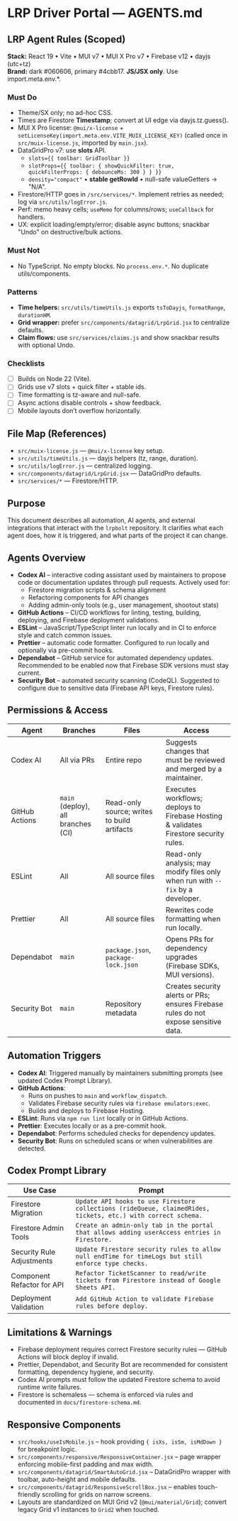 # LRP Driver Portal — AGENTS.md

## LRP Agent Rules (Scoped)
**Stack:** React 19 • Vite • MUI v7 • MUI X Pro v7 • Firebase v12 • dayjs (utc+tz)  
**Brand:** dark #060606, primary #4cbb17. **JS/JSX only**. Use import.meta.env.*.

### Must Do
- Theme/SX only; no ad-hoc CSS.
- Times are Firestore **Timestamp**; convert at UI edge via dayjs.tz.guess().
- MUI X Pro license: `@mui/x-license` + `setLicenseKey(import.meta.env.VITE_MUIX_LICENSE_KEY)` (called once in `src/muix-license.js`, imported by `main.jsx`).
- DataGridPro v7: use **slots** API.
  - `slots={{ toolbar: GridToolbar }}`  
  - `slotProps={{ toolbar: { showQuickFilter: true, quickFilterProps: { debounceMs: 300 } } }}`
  - `density="compact"` • **stable getRowId** • null-safe valueGetters → "N/A".
- Firestore/HTTP goes in `/src/services/*`. Implement retries as needed; log via `src/utils/logError.js`.
- Perf: memo heavy cells; `useMemo` for columns/rows; `useCallback` for handlers.
- UX: explicit loading/empty/error; disable async buttons; snackbar "Undo" on destructive/bulk actions.

### Must Not
- No TypeScript. No empty blocks. No `process.env.*`. No duplicate utils/components.

### Patterns
- **Time helpers:** `src/utils/timeUtils.js` exports `tsToDayjs`, `formatRange`, `durationHM`.
- **Grid wrapper:** prefer `src/components/datagrid/LrpGrid.jsx` to centralize defaults.
- **Claim flows:** use `src/services/claims.js` and show snackbar results with optional Undo.

### Checklists
- [ ] Builds on Node 22 (Vite).  
- [ ] Grids use v7 slots + quick filter + stable ids.  
- [ ] Time formatting is tz-aware and null-safe.  
- [ ] Async actions disable controls + show feedback.  
- [ ] Mobile layouts don’t overflow horizontally.

## File Map (References)
- `src/muix-license.js` — `@mui/x-license` key setup.  
- `src/utils/timeUtils.js` — dayjs helpers (tz, range, duration).  
- `src/utils/logError.js` — centralized logging.  
- `src/components/datagrid/LrpGrid.jsx` — DataGridPro defaults.  
- `src/services/*` — Firestore/HTTP.

## Purpose
This document describes all automation, AI agents, and external integrations that interact with the `lrpbolt` repository. It clarifies what each agent does, how it is triggered, and what parts of the project it can change.

## Agents Overview

- **Codex AI** – interactive coding assistant used by maintainers to propose code or documentation updates through pull requests. Actively used for:
  - Firestore migration scripts & schema alignment
  - Refactoring components for API changes
  - Adding admin-only tools (e.g., user management, shootout stats)
- **GitHub Actions** – CI/CD workflows for linting, testing, building, deploying, and Firebase deployment validations.
- **ESLint** – JavaScript/TypeScript linter run locally and in CI to enforce style and catch common issues.
- **Prettier** – automatic code formatter. Configured to run locally and optionally via pre-commit hooks.
- **Dependabot** – GitHub service for automated dependency updates. Recommended to be enabled now that Firebase SDK versions must stay current.
- **Security Bot** – automated security scanning (CodeQL). Suggested to configure due to sensitive data (Firebase API keys, Firestore rules).

## Permissions & Access

| Agent          | Branches                           | Files                                       | Access                                                                                  |
| -------------- | ---------------------------------- | ------------------------------------------- | --------------------------------------------------------------------------------------- |
| Codex AI       | All via PRs                        | Entire repo                                 | Suggests changes that must be reviewed and merged by a maintainer.                      |
| GitHub Actions | `main` (deploy), all branches (CI) | Read-only source; writes to build artifacts | Executes workflows; deploys to Firebase Hosting & validates Firestore security rules.   |
| ESLint         | All                                | All source files                            | Read-only analysis; may modify files only when run with `--fix` by a developer.         |
| Prettier       | All                                | All source files                            | Rewrites code formatting when run locally.                                              |
| Dependabot     | `main`                             | `package.json`, `package-lock.json`         | Opens PRs for dependency upgrades (Firebase SDKs, MUI versions).                        |
| Security Bot   | `main`                             | Repository metadata                         | Creates security alerts or PRs; ensures Firebase rules do not expose sensitive data.    |

## Automation Triggers

- **Codex AI**: Triggered manually by maintainers submitting prompts (see updated Codex Prompt Library).
- **GitHub Actions**:
  - Runs on pushes to `main` and `workflow_dispatch`.
  - Validates Firebase security rules via `firebase emulators:exec`.
  - Builds and deploys to Firebase Hosting.
- **ESLint**: Runs via `npm run lint` locally or in GitHub Actions.
- **Prettier**: Executes locally or as a pre-commit hook.
- **Dependabot**: Performs scheduled checks for dependency updates.
- **Security Bot**: Runs on scheduled scans or when vulnerabilities are detected.

## Codex Prompt Library

| Use Case                      | Prompt                                                                                                      |
| ----------------------------- | ---------------------------------------------------------------------------------------------------------- |
| Firestore Migration           | `Update API hooks to use Firestore collections (rideQueue, claimedRides, tickets, etc.) with correct schema.` |
| Firestore Admin Tools         | `Create an admin-only tab in the portal that allows adding userAccess entries in Firestore.`               |
| Security Rule Adjustments     | `Update Firestore security rules to allow null endTime for timeLogs but still enforce type checks.`        |
| Component Refactor for API    | `Refactor TicketScanner to read/write tickets from Firestore instead of Google Sheets API.`                 |
| Deployment Validation         | `Add GitHub Action to validate Firebase rules before deploy.`                                              |

## Limitations & Warnings

- Firebase deployment requires correct Firestore security rules — GitHub Actions will block deploy if invalid.
- Prettier, Dependabot, and Security Bot are recommended for consistent formatting, dependency hygiene, and security.
- Codex AI prompts must follow the updated Firestore schema to avoid runtime write failures.
- Firestore is schemaless — schema is enforced via rules and documented in `docs/firestore-schema.md`.

## Responsive Components

- `src/hooks/useIsMobile.js` – hook providing `{ isXs, isSm, isMdDown }` for breakpoint logic.
- `src/components/responsive/ResponsiveContainer.jsx` – page wrapper enforcing mobile-first padding and max width.
- `src/components/datagrid/SmartAutoGrid.jsx` – DataGridPro wrapper with toolbar, auto-height and mobile defaults.
- `src/components/datagrid/ResponsiveScrollBox.jsx` – enables touch-friendly scrolling for grids on narrow screens.
- Layouts are standardized on MUI Grid v2 (`@mui/material/Grid`); convert legacy Grid v1 instances to `Grid2` when touched.
